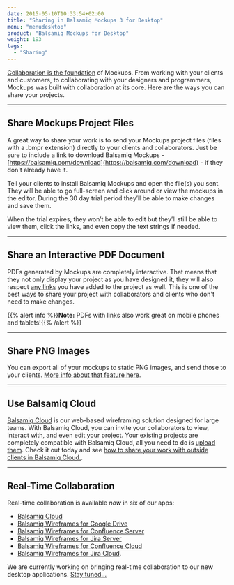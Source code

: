 ```yaml
---
date: 2015-05-10T10:33:54+02:00
title: "Sharing in Balsamiq Mockups 3 for Desktop"
menu: "menudesktop"
product: "Balsamiq Mockups for Desktop"
weight: 193
tags:
  - "Sharing"
---
```

[Collaboration is the foundation](https://balsamiq.com/products/#collaboration) of Mockups. From working with your clients and customers, to collaborating with your designers and programmers, Mockups was built with collaboration at its core. Here are the ways you can share your projects.

* * *

## Share Mockups Project Files

A great way to share your work is to send your Mockups project files (files with a .bmpr extension) directly to your clients and collaborators. Just be sure to include a link to download Balsamiq Mockups - [https://balsamiq.com/download](https://balsamiq.com/download) - if they don't already have it.

Tell your clients to install Balsamiq Mockups and open the file(s) you sent. They will be able to go full-screen and click around or view the mockups in the editor. During the 30 day trial period they’ll be able to make changes and save them.

When the trial expires, they won’t be able to edit but they’ll still be able to view them, click the links, and even copy the text strings if needed.

* * *

## Share an Interactive PDF Document

PDFs generated by Mockups are completely interactive. That means that they not only display your project as you have designed it, they will also respect [any links](https://docs.balsamiq.com/desktop/linking) you have added to the project as well. This is one of the best ways to share your project with collaborators and clients who don't need to make changes.

{{% alert info %}}**Note:** PDFs with links also work great on mobile phones and tablets!{{% /alert %}}

* * *

## Share PNG Images

You can export all of your mockups to static PNG images, and send those to your clients. [More info about that feature here](https://docs.balsamiq.com/desktop/exporting/#exporting-to-an-image).

* * *

## Use Balsamiq Cloud

[Balsamiq Cloud](https://balsamiq.cloud) is our web-based wireframing solution designed for large teams. With Balsamiq Cloud, you can invite your collaborators to view, interact with, and even edit your project. Your existing projects are completely compatible with Balsamiq Cloud, all you need to do is [upload them](https://docs.balsamiq.com/cloud/projects). Check it out today and see [how to share your work with outside clients in Balsamiq Cloud.](https://docs.balsamiq.com/cloud/sharing/).

* * *

## Real-Time Collaboration

Real-time collaboration is available *now* in six of our apps:

- [Balsamiq Cloud](https://balsamiq.cloud)
- [Balsamiq Wireframes for Google Drive](https://chrome.google.com/webstore/detail/balsamiq-wireframes-free/imbfadckkgblfbkinjejdeobpfbcopgb)
- [Balsamiq Wireframes for Confluence Server](https://marketplace.atlassian.com/plugins/com.balsamiq.confluence.plugins.mockups/server/overview)
- [Balsamiq Wireframes for Jira Server](https://marketplace.atlassian.com/plugins/com.balsamiq.jira.plugins.mockups/server/overview)
- [Balsamiq Wireframes for Confluence Cloud](https://marketplace.atlassian.com/plugins/com.balsamiq.mockups.confluence/cloud/overview)
- [Balsamiq Wireframes for Jira Cloud](https://marketplace.atlassian.com/plugins/com.balsamiq.mockups.jira/cloud/overview).

We are currently working on bringing real-time collaboration to our new desktop applications. [Stay tuned...](http://blog.balsamiq.com/)
